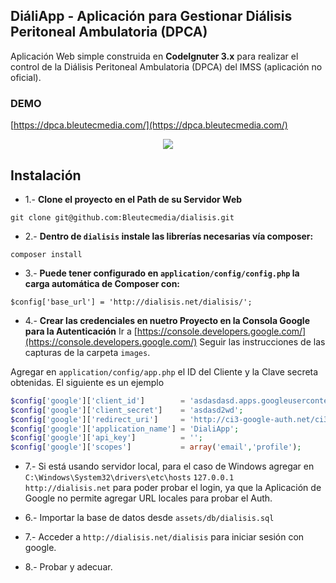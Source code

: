 ## DiáliApp - Aplicación para Gestionar Diálisis Peritoneal Ambulatoria (DPCA)

Aplicación Web simple construida en **CodeIgnuter 3.x** para realizar el control de la Diálisis Peritoneal Ambulatoria (DPCA)
del IMSS (aplicación no oficial). 

### DEMO
[https://dpca.bleutecmedia.com/](https://dpca.bleutecmedia.com/)

<p align="center">
    <img src="https://i.ibb.co/3MjBjF6/Screenshot-2020-08-10-Di-li-App-1.png">
</p>

## Instalación
- 1.- **Clone el proyecto en el Path de su Servidor Web**

`git clone git@github.com:Bleutecmedia/dialisis.git`


- 2.- **Dentro de `dialisis` instale las librerías necesarias vía composer:**

`composer install`

- 3.- **Puede tener configurado en `application/config/config.php` la carga automática de Composer con:**

`$config['base_url'] = 'http://dialisis.net/dialisis/';`

- 4.- **Crear las credenciales en nuetro Proyecto en la Consola Google para la Autenticación**
Ir a [https://console.developers.google.com/](https://console.developers.google.com/)
Seguir las instrucciones de las capturas de la carpeta `images`. 

Agregar en `application/config/app.php` el ID del Cliente y la Clave secreta obtenidas. El siguiente es un ejemplo
```php
$config['google']['client_id']        = 'asdasdasd.apps.googleusercontent.com';
$config['google']['client_secret']    = 'asdasd2wd';
$config['google']['redirect_uri']     = 'http://ci3-google-auth.net/ci3_google_auth/login/ingreso';
$config['google']['application_name'] = 'DialiApp';
$config['google']['api_key']          = '';
$config['google']['scopes']           = array('email','profile');
```
- 7.- Si está usando servidor local, para el caso de Windows agregar en `C:\Windows\System32\drivers\etc\hosts`
`127.0.0.1 	 http://dialisis.net` para poder probar el login, ya que la Aplicación de Google no permite
agregar URL locales para probar el Auth.

- 6.- Importar la base de datos desde `assets/db/dialisis.sql`

- 7.- Acceder a `http://dialisis.net/dialisis` para iniciar sesión con google.

- 8.- Probar y adecuar.